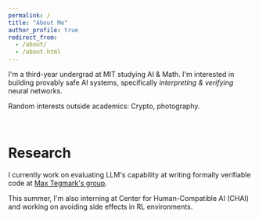```yaml
---
permalink: /
title: "About Me"
author_profile: true
redirect_from: 
  - /about/
  - /about.html
---
```


<div style="margin-top: 10px;"></div>

I'm a third-year undergrad at MIT studying AI & Math. I'm interested in building provably safe AI systems, specifically _interpreting & verifying_ neural networks.

Random interests outside academics: Crypto, photography.

<br>

Research
======

<div style="margin-top: 10px;"></div>

I currently work on evaluating LLM's capability at writing formally verifiable code at <a href="https://tegmark.org/" target="_blank">Max Tegmark's group</a>.

This summer, I'm also interning at Center for Human-Compatible AI (CHAI) and working on avoiding side effects in RL environments.
